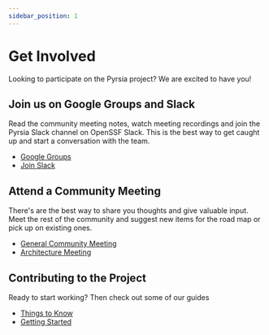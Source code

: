 ```yaml
---
sidebar_position: 1
---
```


# Get Involved

Looking to participate on the Pyrsia project? We are excited to have you!

## Join us on Google Groups and Slack

Read the community meeting notes, watch meeting recordings and join the Pyrsia Slack channel on OpenSSF Slack. This is 
the best way to get caught up and start a conversation with the team.

- [Google Groups](https://groups.google.com/g/pyrsia)
- [Join Slack](https://openssf.slack.com/archives/C02RC7Y5EUV)

## Attend a Community Meeting

There's are the best way to share you thoughts and give valuable input. Meet the rest of the community and suggest new 
items for the road map or pick up on existing ones.

- [General Community Meeting](https://www.google.com/calendar/event?eid=NnQ2YmVzMjY2cmNtNmprMW1hOWxnZXAxcWNfMjAyMjA1MDRUMTcwMDAwWiBweXJzaWFvcGVuc291cmNlQG0)
- [Architecture Meeting](https://www.google.com/calendar/event?eid=MjBmdDFwMzZ0YjFibWpmc3M4M21pNzR0MWlfMjAyMjA1MTBUMTcwMDAwWiBweXJzaWFvcGVuc291cmNlQG0)

## Contributing to the Project

Ready to start working? Then check out some of our guides

<!-- markdown-link-check-disable -->

- [Things to Know](things-to-know/)
- [Getting Started](local_dev_setup/)

<!-- markdown-link-check-enable -->
